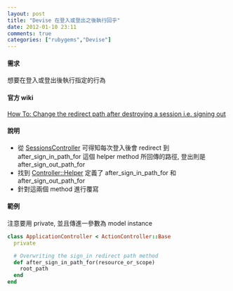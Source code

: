 ```yaml
---
layout: post
title: "Devise 在登入或登出之後執行回乎"
date: 2012-01-10 23:11
comments: true
categories: ["rubygems","Devise"]
---
```

#### 需求

想要在登入或登出後執行指定的行為
<!-- more -->

#### 官方 wiki

<a href="https://github.com/plataformatec/devise/wiki/How-To:-Change-the-redirect-path-after-destroying-a-session-i.e.-signing-out" target="_blank">How To: Change the redirect path after destroying a session i.e. signing out</a>  

#### 說明

* 從 <a href="https://github.com/plataformatec/devise/blob/master/app/controllers/devise/sessions_controller.rb" target="_blank">SessionsController</a> 可得知每次登入後會 redirect 到 after_sign_in_path_for 這個 helper method 所回傳的路徑, 登出則是 after_sign_out_path_for  
* 找到 <a href="https://github.com/plataformatec/devise/blob/master/lib/devise/controllers/helpers.rb#L207" target="_blank">Controller::Helper</a> 定義了  after_sign_in_path_for 和 after_sign_out_path_for  
* 針對這兩個 method 進行覆寫

#### 範例

注意要用 private, 並且傳進一參數為 model instance
```ruby app/controllers/application_controller.rb
class ApplicationController < ActionController::Base
  private

  # Overwriting the sign_in redirect path method
  def after_sign_in_path_for(resource_or_scope)
    root_path
  end
end
```
